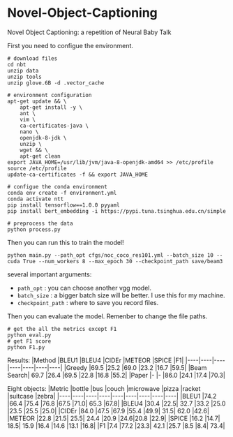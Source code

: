 # Novel-Object-Captioning
Novel Object Captioning: a repetition of Neural Baby Talk

First you need to configue the environment.
```
# download files
cd nbt
unzip data
unzip tools
unzip glove.6B -d .vector_cache

# environment configuration
apt-get update && \
    apt-get install -y \
    ant \
    vim \
    ca-certificates-java \
    nano \
    openjdk-8-jdk \
    unzip \
    wget && \
    apt-get clean
export JAVA_HOME=/usr/lib/jvm/java-8-openjdk-amd64 >> /etc/profile
source /etc/profile
update-ca-certificates -f && export JAVA_HOME

# configue the conda environment
conda env create -f environment.yml
conda activate ntt
pip install tensorflow==1.0.0 pyyaml
pip install bert_embedding -i https://pypi.tuna.tsinghua.edu.cn/simple

# preprocess the data
python process.py
```

Then you can run this to train the model!
```
python main.py --path_opt cfgs/noc_coco_res101.yml --batch_size 10 --cuda True --num_workers 8 --max_epoch 30 --checkpoint_path save/beam3
```
several important arguments:
- `path_opt` : you can choose another vgg model.
- `batch_size` : a bigger batch size will be better. I use this for my machine.
- `checkpoint_path` : where to save you record files.

Then you can evaluate the model. Remenber to change the file paths.
```
# get the all the metrics except F1
python eval.py 
# get F1 score
python F1.py
```

Results:
|Method |BLEU1 |BLEU4 |CIDEr |METEOR |SPICE |F1|
|----|----|----|----|----|----|----|
|Greedy |69.5 |25.2 |69.0 |23.2 |16.7 |59.5|
|Beam Search| 69.7 |26.4 |69.5 |22.8 |16.8 |55.2|
|Paper |- |- |86.0 |24.1 |17.4 |70.3|

Eight objects:
|Metric |bottle |bus |couch |microwave |pizza |racket |suitcase |zebra|
|----|----|----|----|----|----|----|----|----|
|BLEU1 |74.2 |66.4 |75.4 |76.8 |67.5 |71.0| 65.3 |67.8|
|BLEU4 |30.4 |22.5| 32.7 |33.2 |25.0 |23.5 |25.5 |25.0|
|CIDEr |84.0 |47.5 |67.9 |55.4 |49.9| 31.5| 62.0 |42.6|
|METEOR |22.8 |21.5| 25.5| 24.4 |20.9 |24.6|20.8 |22.9|
|SPICE |16.2 |14.7| 18.5| 15.9 |16.4 |14.6 |13.1 |16.8|
|F1 |7.4 |77.2 |23.3| 42.1 |25.7 |8.5 |8.4| 73.4|
